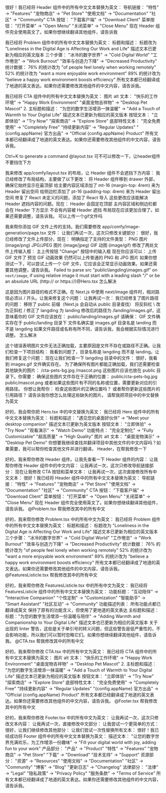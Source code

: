 很好！我已经将 Header 组件中的所有中文文本替换为英文：
导航链接：
"特性" -> "Features"
"宠物商店" -> "Pet Store"
"使用文档" -> "Documentation"
"社区" -> "Community"
CTA 按钮：
"下载客户端" -> "Download Client"
菜单按钮：
"打开菜单" -> "Open Menu"
"关闭菜单" -> "Close Menu"
现在 Header 组件完全使用英文了。如果你想继续翻译其他组件，请告诉我

我已经将 Problem 组件中的所有中文文本替换为英文：
标题和描述：
标题改为 "Loneliness in the Digital Age is Affecting Our Work and Life"
描述文本已更新为相应的英文版本
三个步骤：
"冰冷的数字世界" -> "Cold Digital World"
"工作倦怠" -> "Work Burnout"
"效率与创造力下降" -> "Decreased Productivity"
统计数据：
76% 的统计改为 "of people feel lonely when working remotely"
52% 的统计改为 "want a more enjoyable work environment"
89% 的统计改为 "believe a happy work environment boosts efficiency"
所有文本都已经翻译成了地道的英文表达。如果你还需要修改其他组件的中文内容，请告诉我。

我已经将 CTA 组件中的所有中文文本替换为英文：
图片 alt 文本：
"快乐的工作环境" -> "Happy Work Environment"
"桌面宠物吉祥物" -> "Desktop Pet Mascot"
2. 主标题和描述：
"为您的数字生活增添一抹温暖" -> "Add a Touch of Warmth to Your Digital Life"
描述文本已更新为相应的英文版本
按钮文本：
"立即体验" -> "Try Now"
"探索商店" -> "Explore Store"
底部特性文本：
"完全免费使用" -> "Completely Free"
"持续更新内容" -> "Regular Updates"
"{config.appName} 官方出品" -> "Official {config.appName} Product"
所有文本都已经翻译成了地道的英文表达。如果你还需要修改其他组件的中文内容，请告诉我。


Ctrl+K to generate a command
@layout.tsx 可不可以修改一下，让header组件不要挡住下方

我来修改 app/comfy/layout.tsx 的布局，让 Header 组件不会遮挡下方内容：
我已经修改了布局结构，主要做了以下更改：
将 Header 组件移到 drawer 外部，确保它始终显示在最顶部
给主要内容区域添加了 mt-16 (margin-top: 4rem) 来为 Header 留出空间
给侧边栏添加了 pt-16 (padding-top: 4rem) 来为 Header 留出空间
修复了 React 未定义的问题，添加了 React 导入
这些更改应该能解决 Header 遮挡内容的问题。现在：
Header 会固定在顶部
主内容区域和侧边栏都会在 Header 下方显示
不会有内容被 Header 遮挡
布局现在应该更加合理了。如果还需要调整，请告诉我。
可以上传一个gif文件吗

我来帮你添加 GIF 文件上传的支持。我们需要修改 app/comfy/image-generation/page.tsx 文件：
让我们再试一次，这次只修改关键部分：
很好，我已经修改了文件上传部分，现在：
明确指定了支持的文件类型：
PNG 图片 (image/png)
JPG/JPEG 图片 (image/jpeg)
GIF 动图 (image/gif)
修改了两处文件上传输入框：
主上传按钮
"Change" 按钮中的输入框
现在你应该可以：
上传 GIF 文件了
预览 GIF 动画效果
仍然可以上传普通的 PNG 和 JPG 图片
如果你想测试一下，可以尝试上传一个 GIF 文件，它应该会正常显示动画效果。如果还需要其他调整，请告诉我。
Failed to parse src "public\langding\images.gif" on `next/image`, if using relative image it must start with a leading slash "/" or be an absolute URL (http:// or https://)@Hero.tsx 怎么解决

这是因为图片路径的格式不正确。在 Next.js 中使用 next/image 组件时，相对路径必须以 / 开头。让我来修复这个问题：
让我再试一次：
我已经修复了图片路径的问题：
移除了 public 前缀（Next.js 会自动从 public 目录查找）
将反斜杠 \ 改为正斜杠 /
修正了 langding 为 landing
修改后的路径为 /landing/images.gif，这意味着你的 GIF 文件应该放在：
public/landing/images.gif
请确保：
GIF 文件确实存在于 public/landing 目录下
文件名确实是 images.gif
目录名是 landing 而不是 langding
如果文件路径或名称有所不同，请告诉我，我会根据实际情况进行调整。
怎么解决

这个错误表明图片文件无法正确加载，主要原因是文件不存在或路径不正确。让我们检查一下项目结构：
我看到问题了，目录名称是 langding 而不是 landing。让我们修复这个问题：
现在让我们检查一下 langding 目录中的文件：
很好，我看到 images.gif 文件确实存在。
为了确保所有图片都能正确加载，我们还需要检查其他缺失的图片：
/cta-pets-bg.jpg
/mascot.png
这些图片应该也放在 public 目录下。你需要：
确保这些图片文件存在于正确的位置：
public/cta-pets-bg.jpg
public/mascot.png
或者如果这些图片有不同的名称或位置，需要更新对应的引用路径。
你想让我帮你：
检查这些图片的正确位置吗？
或者帮你更新这些图片的引用路径？
请告诉我你想怎么处理这些缺失的图片。
请帮我把项目中的中文替换为英文

好的，我会帮你把 Hero.tsx 中的中文替换为英文：
我已经将 Hero 组件中的所有中文文本替换为英文：
标题和描述：
"遇见您的桌面好伙伴" -> "Meet your desktop companion"
描述文本已更新为英文版本
按钮文本：
"立即体验" -> "Try Now"
"观看演示" -> "Watch Demo"
功能特点：
"完全定制化" -> "Fully Customizable"
"超高质量" -> "High Quality"
图片 alt 文本：
"桌面宠物演示" -> "Desktop Pet Demo"
你想要我继续查找并翻译项目中其他文件的中文内容吗？如果需要，我可以帮你检查其他文件并进行翻译。
Header，在帮我修改一下

好的，我来帮你修改 Header 组件。让我先查看一下 Header 组件的内容：
让我帮你修改 Header 组件中的中文内容：
让我再试一次，这次只修改导航链接部分：
现在让我修改 CTA 按钮和菜单文本：
让我再试一次，这次直接修改所有中文文本：
很好！我已经将 Header 组件中的所有中文文本替换为英文：
导航链接：
"特性" -> "Features"
"宠物商店" -> "Pet Store"
"使用文档" -> "Documentation"
"社区" -> "Community"
CTA 按钮：
"下载客户端" -> "Download Client"
菜单按钮：
"打开菜单" -> "Open Menu"
"关闭菜单" -> "Close Menu"
现在 Header 组件完全使用英文了。如果你想继续翻译其他组件，请告诉我。
@Problem.tsx  帮我修改其中的所有中文

好的，我来帮你修改 Problem.tsx 中的所有中文为英文：
我已经将 Problem 组件中的所有中文文本替换为英文：
标题和描述：
标题改为 "Loneliness in the Digital Age is Affecting Our Work and Life"
描述文本已更新为相应的英文版本
三个步骤：
"冰冷的数字世界" -> "Cold Digital World"
"工作倦怠" -> "Work Burnout"
"效率与创造力下降" -> "Decreased Productivity"
统计数据：
76% 的统计改为 "of people feel lonely when working remotely"
52% 的统计改为 "want a more enjoyable work environment"
89% 的统计改为 "believe a happy work environment boosts efficiency"
所有文本都已经翻译成了地道的英文表达。如果你还需要修改其他组件的中文内容，请告诉我。
@FeaturesListicle.tsx 帮我修改其中的所有中文

好的，我来帮你修改 FeaturesListicle.tsx 中的所有中文为英文：
我已经将 FeaturesListicle 组件中的所有中文文本替换为英文：
功能标题：
"互动陪伴" -> "Interactive Companion"
"个性定制" -> "Customization"
"智能助手" -> "Smart Assistant"
"社区互动" -> "Community"
功能描述列表：
所有功能点都已翻译成英文
保持了原有的功能含义，但使用了更地道的英文表达
主标题和描述：
标题："为您的数字生活增添一份温暖与陪伴" -> "Adding Warmth and Companionship to Your Digital Life"
描述文本也已更新为相应的英文版本
关于出现的 linter 警告，这些是关于单引号的转义问题，但这些警告是低严重性的，不会影响功能，所以我们可以暂时忽略它们。如果你想继续翻译其他组件，请告诉我。
@CTA.tsx 帮我修改其中的所有中文

好的，我来帮你修改 CTA.tsx 中的所有中文为英文：
我已经将 CTA 组件中的所有中文文本替换为英文：
图片 alt 文本：
"快乐的工作环境" -> "Happy Work Environment"
"桌面宠物吉祥物" -> "Desktop Pet Mascot"
2. 主标题和描述：
"为您的数字生活增添一抹温暖" -> "Add a Touch of Warmth to Your Digital Life"
描述文本已更新为相应的英文版本
按钮文本：
"立即体验" -> "Try Now"
"探索商店" -> "Explore Store"
底部特性文本：
"完全免费使用" -> "Completely Free"
"持续更新内容" -> "Regular Updates"
"{config.appName} 官方出品" -> "Official {config.appName} Product"
所有文本都已经翻译成了地道的英文表达。如果你还需要修改其他组件的中文内容，请告诉我。
@Footer.tsx 帮我修改其中的所有中文

好的，我来帮你修改 Footer.tsx 中的所有中文为英文：
让我再试一次，这次只修改文本内容：
让我再试一次，直接修改中文部分：
让我尝试一个更简单的方式：
很好，让我们继续修改其他部分：
让我们尝试一次性替换所有文本：
很好！我已经成功将 Footer 组件中的所有中文文本替换为英文：
描述文本：
"让您的数字世界充满欢乐，为工作增添一份趣味" -> "Fill your digital world with joy, adding fun to your work"
产品部分：
"产品" -> "Product"
"特性" -> "Features"
"宠物商店" -> "Pet Store"
"下载" -> "Download"
"技术支持" -> "Support"
资源部分：
"资源" -> "Resources"
"使用文档" -> "Documentation"
"社区" -> "Community"
"博客" -> "Blog"
"更新日志" -> "Changelog"
法律部分：
"法律" -> "Legal"
"隐私政策" -> "Privacy Policy"
"服务条款" -> "Terms of Service"
所有文本都已经翻译成了地道的英文表达。如果你还需要修改其他组件的中文内容，请告诉我。